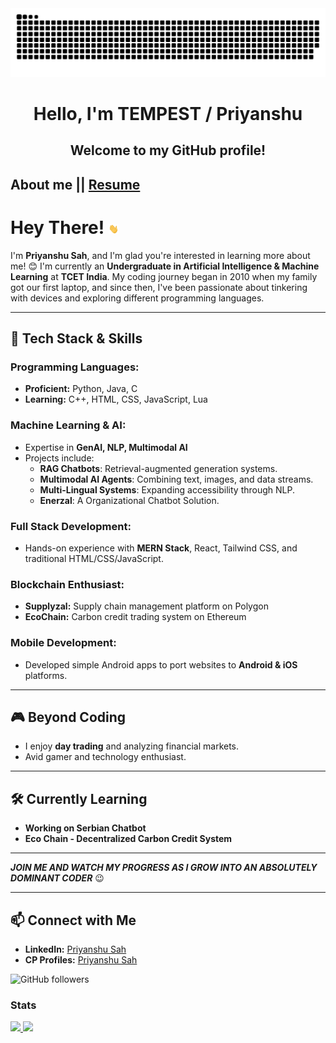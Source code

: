 <img src="https://github.com/xoTEMPESTox/xoTEMPESTox/blob/main/Resources/img/grid-snake.svg" />
  <h1 align="center">
    Hello, I'm TEMPEST / Priyanshu
  </h1>
  <h2 align="center">
    Welcome to my GitHub profile!
  </h2>
  
<h2>
  About me || 
  <!-- <a href="https://priyanshu123sah.hackerresume.io/a39dcdba-5339-4315-a6a4-2640dca226f7" target="_blank">Resume</a> -->
  <a href="Resources/22_AI&ML_43_26_Priyanshu_SAH.pdf" target="_blank">Resume</a>
</h2>

  
# Hey There! <img src="https://github.com/xoTEMPESTox/xoTEMPESTox/blob/4808de23623b6a14a1035959a556e52ab427aef3/Resources/img/waving.gif" alt="Hello" width="auto" height="16px">

I'm **Priyanshu Sah**, and I'm glad you're interested in learning more about me! 😊 I'm currently an **Undergraduate in Artificial Intelligence & Machine Learning** at **TCET India**. My coding journey began in 2010 when my family got our first laptop, and since then, I've been passionate about tinkering with devices and exploring different programming languages.

---

## 🔧 **Tech Stack & Skills**

### **Programming Languages:**
- **Proficient:** Python, Java, C
- **Learning:** C++, HTML, CSS, JavaScript, Lua

### **Machine Learning & AI:**
- Expertise in **GenAI, NLP, Multimodal AI**
- Projects include:
  - **RAG Chatbots**: Retrieval-augmented generation systems.
  - **Multimodal AI Agents**: Combining text, images, and data streams.
  - **Multi-Lingual Systems**: Expanding accessibility through NLP.
  - **Enerzal**: A Organizational Chatbot Solution.

### **Full Stack Development:**
- Hands-on experience with **MERN Stack**, React, Tailwind CSS, and traditional HTML/CSS/JavaScript.

### **Blockchain Enthusiast:**
- **Supplyzal:** Supply chain management platform on Polygon
- **EcoChain:** Carbon credit trading system on Ethereum

### **Mobile Development:**
- Developed simple Android apps to port websites to **Android & iOS** platforms.

---

## 🎮 **Beyond Coding**

- I enjoy **day trading** and analyzing financial markets.
- Avid gamer and technology enthusiast.

---

## 🛠 **Currently Learning**
- **Working on Serbian Chatbot**
- **Eco Chain - Decentralized Carbon Credit System**

---

<i><b>JOIN ME AND WATCH MY PROGRESS AS I GROW INTO AN ABSOLUTELY DOMINANT CODER</b></i> 😉

---

## 📫 **Connect with Me**

- **LinkedIn:** [Priyanshu Sah](https://www.linkedin.com/in/priyanshu123sah/)
- **CP Profiles:** [Priyanshu Sah](https://codolio.com/profile/_TEMPEST_)


![GitHub followers](https://img.shields.io/github/followers/xoTEMPESTox?label=Follow&style=social)

<!--
Need more customization with social link + Buttons for language I use 
![Visitors](https://visitor-badge.glitch.me/badge?page_id=gamer301)
-->


### Stats
<a href="https://github.com/xoTEMPESTox">
  <img height="180em" src="https://github-readme-stats-eight-theta.vercel.app/api?username=xoTEMPESTox&show_icons=true&theme=radical&include_all_commits=true&count_private=true"/>
  <img height="180em" src="https://github-readme-stats-eight-theta.vercel.app/api/top-langs/?username=xoTEMPESTox&layout=compact&langs_count=8&theme=radical"/>
</a>
